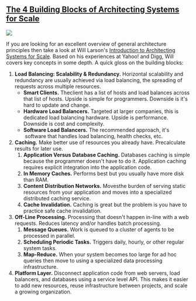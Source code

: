 ## [The 4 Building Blocks of Architecting Systems for Scale](/blog/2012/9/19/the-4-building-blocks-of-architecting-systems-for-scale.html)

    

    

![](http://farm9.staticflickr.com/8316/8003362389_19cb902e0d_m.jpg)

If you are looking for an excellent overview of general architecture principles then take a look at Will Larson's [Introduction to Architecting Systems for Scale](http://lethain.com/introduction-to-architecting-systems-for-scale/). Based on his experiences at Yahoo! and Digg, Will covers key concepts in some depth. A quick gloss on the building blocks:

1.  ****Load Balancing: Scalability & Redundancy**.** Horizontal scalability and redundancy are usually achieved via load balancing, the spreading of requests across multiple resources.
    *   ****Smart Clients**.** Theclient has a list of hosts and load balances across that list of hosts. Upside is simple for programmers. Downside is it's hard to update and change.
    *   ****Hardware Load Balancers**.** Targeted at larger companies, this is dedicated load balancing hardware. Upside is performance. Downside is cost and complexity.
    *   ****Software Load Balancers**.** The recommended approach, it's  software that handles load balancing, health checks, etc.
2.  ****Caching**.** Make better use of resources you already have. Precalculate results for later use. 
    1.  ****Application Versus Database Caching**.** Databases caching is simple because the programmer doesn't have to do it. Application caching requires explicit integration into the application code.
    2.  ****In Memory Caches**.** Performs best but you usually have more disk than RAM.
    3.  ****Content Distribution Networks**.** Movesthe burden of serving static resources from your application and moves into a specialized distributed caching service.
    4.  ****Cache Invalidation**.** Caching is great but the problem is you have to practice safe cache invalidation. 
3.  ****Off-Line Processing**.** Processing that doesn't happen in-line with a web requests. Reduces latency and/or handles batch processing. 
    1.  ****Message Queues**.** Work is queued to a cluster of agents to be processed in parallel.
    2.  ****Scheduling Periodic Tasks**.** Triggers daily, hourly, or other regular system tasks. 
    3.  ****Map-Reduce**.** When your system becomes too large for ad hoc queries then move to using a specialized data processing infrastructure.
4.  ****Platform Layer**.** Disconnect application code from web servers, load balancers, and databases using a service level API. This makes it easier to add new resources, reuse infrastructure between projects, and scale a growing organization. 

    